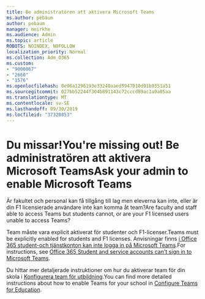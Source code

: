 ```yaml
---
title: Be administratören att aktivera Microsoft Teams
ms.author: pebaum
author: pebaum
manager: mnirkhe
ms.audience: Admin
ms.topic: article
ROBOTS: NOINDEX, NOFOLLOW
localization_priority: Normal
ms.collection: Adm_O365
ms.custom:
- "9000067"
- "2660"
- "1576"
ms.openlocfilehash: 0e96a1296193e33240aaed5947010d91b9351a51
ms.sourcegitcommit: 027bb52244f304b891143c72cccd89ac1a9a05aa
ms.translationtype: MT
ms.contentlocale: sv-SE
ms.lasthandoff: 09/30/2019
ms.locfileid: "37328853"
---
```

# <a name="youre-missing-out-ask-your-admin-to-enable-microsoft-teams"></a><span data-ttu-id="0537a-102">Du missar!</span><span class="sxs-lookup"><span data-stu-id="0537a-102">You're missing out!</span></span> <span data-ttu-id="0537a-103">Be administratören att aktivera Microsoft Teams</span><span class="sxs-lookup"><span data-stu-id="0537a-103">Ask your admin to enable Microsoft Teams</span></span>

<span data-ttu-id="0537a-104">Är fakultet och personal kan få tillgång till lag men eleverna kan inte, eller är din F1 licensierade användare inte kan komma åt team?</span><span class="sxs-lookup"><span data-stu-id="0537a-104">Are faculty and staff able to access Teams but students cannot, or are your F1 licensed users unable to access Teams?</span></span>

<span data-ttu-id="0537a-105">Team måste vara explicit aktiverat för studenter och F1-licenser.</span><span class="sxs-lookup"><span data-stu-id="0537a-105">Teams must be explicitly enabled for students and F1 licenses.</span></span> <span data-ttu-id="0537a-106">Anvisningar finns [i Office 365 student-och tjänstkonton kan inte logga in på Microsoft Teams](https://docs.microsoft.com/microsoftteams/troubleshoot/teams-sign-in/office-365-accounts-cannot-sign-in).</span><span class="sxs-lookup"><span data-stu-id="0537a-106">For instructions, see [Office 365 Student and service accounts can't sign in to Microsoft Teams](https://docs.microsoft.com/microsoftteams/troubleshoot/teams-sign-in/office-365-accounts-cannot-sign-in).</span></span> 

<span data-ttu-id="0537a-107">Du hittar mer detaljerade instruktioner om hur du aktiverar team för din skola i [Konfigurera team för utbildning](https://docs.microsoft.com/microsoft-365/education/deploy/set-up-teams-for-education).</span><span class="sxs-lookup"><span data-stu-id="0537a-107">You can find more detailed instructions about how to enable Teams for your school in [Configure Teams for Education](https://docs.microsoft.com/microsoft-365/education/deploy/set-up-teams-for-education).</span></span> 